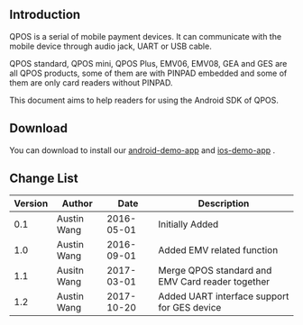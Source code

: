 ## Introduction

QPOS is a serial of mobile payment devices. It can communicate with the mobile device through audio jack, UART or USB cable. 

QPOS standard, QPOS mini, QPOS Plus, EMV06, EMV08, GEA and GES are all QPOS products, some of them are with PINPAD embedded and some of them are only card readers without PINPAD.

This document aims to help readers for using the Android SDK of QPOS.

## Download
You can download to install our [android-demo-app][android-app]
 and [ios-demo-app][ios-app] .

[android-app]: https://fir.im/AndroidDemo
[ios-app]: https://fir.im/iOSDemo

 



## Change List

Version | Author        | Date       | Description
--------|---------------|------------|----------------
0.1     | Austin Wang   | 2016-05-01 | Initially Added
1.0     | Austin Wang   | 2016-09-01 | Added EMV related function
1.1     | Ausitn Wang   | 2017-03-01 | Merge QPOS standard and EMV Card reader together
1.2     | Austin Wang   | 2017-10-20 | Added UART interface support for GES device
